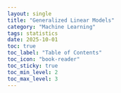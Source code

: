 ```yaml
---
layout: single
title: "Generalized Linear Models"
category: "Machine Learning"
tags: statistics
date: 2025-10-01
toc: true
toc_label: "Table of Contents"
toc_icon: "book-reader"
toc_sticky: true
toc_min_level: 2
toc_max_level: 3
---
```


